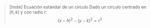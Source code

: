 >[!note] Ecuación estándar de un círculo
>Dado un círculo centrado en $\left(h,k\right)$ y con radio $r$:
>$$
>\left(x-h\right)^2 - \left(y-k\right)^2 = r^2
>$$
